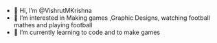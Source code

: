 - 👋 Hi, I’m @VishrutMKrishna
- 👀 I’m interested in Making games ,Graphic Designs, watching football mathes and playing football
- 🌱 I’m currently learning to code and to make games 


<!---
VishrutMKrishna/VishrutMKrishna is a ✨ special ✨ repository because its `README.md` (this file) appears on your GitHub profile.
You can click the Preview link to take a look at your changes.
--->
